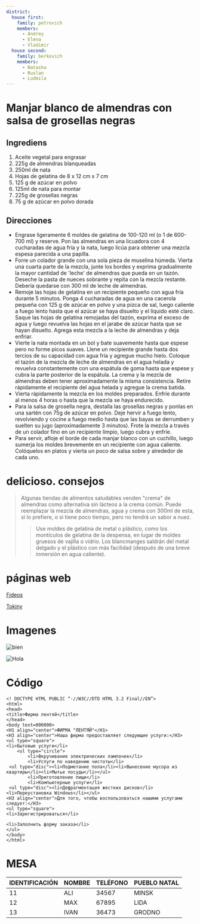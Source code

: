 ```yaml
---
district:
  house first:
    family: petrovich
    members:
      - Andrey
      - Elena
      - Vladimir
  house second:
    family: berkovich
    members:
      - Natasha
      - Ruslan
      - Ludmila
---
```


# Manjar blanco de almendras con salsa de grosellas negras

## Ingrediens

1. Aceite vegetal para engrasar
2. 225g de almendras blanqueadas
3. 250ml de nata
4. Hojas de gelatina de 8 x 12 cm x 7 cm
5. 125 g de azúcar en polvo
6. 125ml de nata para montar
7. 225g de grosellas negras
8. 75 g de azúcar en polvo dorada

## Direcciones

- Engrase ligeramente 6 moldes de gelatina de 100-120 ml (o 1 de 600-700 ml) y reserve. Pon las almendras en una licuadora con 4 cucharadas de agua fría y la nata, luego licúa para obtener una mezcla espesa parecida a una papilla.
- Forre un colador grande con una sola pieza de muselina húmeda. Vierta una cuarta parte de la mezcla, junte los bordes y exprima gradualmente la mayor cantidad de 'leche' de almendras que pueda en un tazón. Deseche la pasta de nueces sobrante y repita con la mezcla restante. Debería quedarse con 300 ml de leche de almendras.
- Remoje las hojas de gelatina en un recipiente pequeño con agua fría durante 5 minutos. Ponga 4 cucharadas de agua en una cacerola pequeña con 125 g de azúcar en polvo y una pizca de sal, luego caliente a fuego lento hasta que el azúcar se haya disuelto y el líquido esté claro. Saque las hojas de gelatina remojadas del tazón, exprima el exceso de agua y luego revuelva las hojas en el jarabe de azúcar hasta que se hayan disuelto. Agrega esta mezcla a la leche de almendras y deja enfriar.
- Vierte la nata montada en un bol y bate suavemente hasta que espese pero no forme picos suaves. Llene un recipiente grande hasta dos tercios de su capacidad con agua fría y agregue mucho hielo. Coloque el tazón de la mezcla de leche de almendras en el agua helada y revuelva constantemente con una espátula de goma hasta que espese y cubra la parte posterior de la espátula. La crema y la mezcla de almendras deben tener aproximadamente la misma consistencia. Retire rápidamente el recipiente del agua helada y agregue la crema batida.
- Vierta rápidamente la mezcla en los moldes preparados. Enfríe durante al menos 4 horas o hasta que la mezcla se haya endurecido.
- Para la salsa de grosella negra, destalla las grosellas negras y ponlas en una sartén con 75g de azúcar en polvo. Deje hervir a fuego lento, revolviendo y cocine a fuego medio hasta que las bayas se derrumben y suelten su jugo (aproximadamente 3 minutos). Frote la mezcla a través de un colador fino en un recipiente limpio, luego cubra y enfríe.
- Para servir, afloje el borde de cada manjar blanco con un cuchillo, luego sumerja los moldes brevemente en un recipiente con agua caliente. Colóquelos en platos y vierta un poco de salsa sobre y alrededor de cada uno.

# delicioso. consejos

> Algunas tiendas de alimentos saludables venden "crema" de almendras como alternativa sin lácteos a la crema común. Puede reemplazar la mezcla de almendras, agua y crema con 300ml de esta, si lo prefiere, o si tiene poco tiempo, pero no tendrá un sabor a nuez.
>
> > Use moldes de gelatina de metal o plástico, como los montículos de gelatina de la despensa, en lugar de moldes gruesos de vajilla o vidrio. Los blancmanges saldrán del metal delgado y el plástico con más facilidad (después de una breve inmersión en agua caliente).

# páginas web

[Fideos](https://noodles.by/r/noodles)

[Tokiny](https://tokiny.by/?utm_source=google&utm_medium=cpc&utm_campaign=tokiny&utm_content=tokiny&utm_term=%2Btokiny&roistat_referrer=&roistat_pos=&roistat=google14_g_109824465093_469021139229_%2Btokiny&gclid=CjwKCAjw_L6LBhBbEiwA4c46ug0u49umh5wD7y4nnBcU0T2AaXew4o7m2hRIJzC_V-aXqyLuUhxEzhoCmYMQAvD_BwE)

# Imagenes

![bien](http://rasfokus.ru/images/photos/medium/ff5f8ca10c05a265cb74aa36a27e8413.jpg)

![Hola](https://i.pinimg.com/originals/e4/f7/5a/e4f75a8e8682efc092039611e6333603.gif)

# Código

```
<! DOCTYPE HTML PUBLIC “-//W3C//DTD HTML 3.2 Final//EN”>
<html>
<head>
<title>Фирма лентяй</title>
</head>
<body text=000000>
<H1 align="center">ФИРМА "ЛЕНТЯЙ"</H1>
<H3 align="center">Наша фирма предоставляет следующие услуги:</H3>
<ul type="square">
<li>Бытовые услуги</li>
    <ul type="circle">
        <li>Вкручивание электрических лампочек</li>
        <li>Услуги по наведению чистоты</li>
 <ul type="disc"><li>Подметание пола</li><li>Вынесение мусора из квартиры</li><li>Мытье посуды</li></ul>
        <li>Приготовление пищи</li>
        <li>Компьютерные услуги</li>
 <ul type="disc"><li>Дефрагментация жестких дисков</li><li>Переустановка Windows</li></ul>
<H3 align="center">Для того, чтобы воспользоваться нашими услугами следует:</H3>
<ul type="square">
<li>Зарегистрироваться</li>

<li>Заполнить форму заказа</li>
</ul>
</body>
</html>
```

# MESA

IDENTIFICACIÓN | NOMBRE | TELÉFONO | PUEBLO NATAL
--- | --- | --- | ---
11 | ALI | 34567 | MINSK
12 | MAX | 67895 | LIDA
13 | IVAN | 36473 | GRODNO
